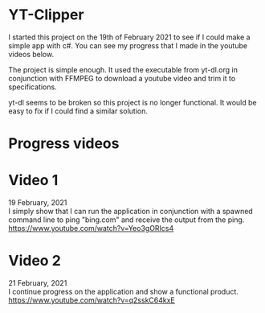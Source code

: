 # YT-Clipper

I started this project on the 19th of February 2021 to see if I could make a simple app with c#. You can see my progress that I made in the youtube videos below.

The project is simple enough. It used the executable from yt-dl.org in conjunction with FFMPEG to download a youtube video and trim it to specifications.

yt-dl seems to be broken so this project is no longer functional. It would be easy to fix if I could find a similar solution.

# Progress videos

# Video 1
19 February, 2021  
I simply show that I can run the application in conjunction with a spawned command line to ping "bing.com" and receive the output from the ping.  
https://www.youtube.com/watch?v=Yeo3gORIcs4

# Video 2
21 February, 2021  
I continue progress on the application and show a functional product.  
https://www.youtube.com/watch?v=q2sskC64kxE
